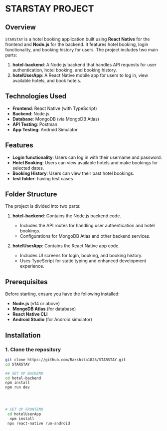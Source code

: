 # STARSTAY PROJECT

## Overview
`STARSTAY` is a hotel booking application built using **React Native** for the frontend and **Node.js** for the backend. It features hotel booking, login functionality, and booking history for users. The project includes two main parts:

1. **hotel-backend**: A Node.js backend that handles API requests for user authentication, hotel booking, and booking history.
2. **hotelUserApp**: A React Native mobile app for users to log in, view available hotels, and book hotels.

## Technologies Used

- **Frontend**: React Native (with TypeScript)
- **Backend**: Node.js
- **Database**: MongoDB (via MongoDB Atlas)
- **API Testing**: Postman
- **App Testing**: Android Simulator

## Features

- **Login functionality**: Users can log in with their username and password.
- **Hotel Booking**: Users can view available hotels and make bookings for selected dates.
- **Booking History**: Users can view their past hotel bookings.
- **test folder**:   having test cases

## Folder Structure

The project is divided into two parts:

1. **hotel-backend**: Contains the Node.js backend code.
   - Includes the API routes for handling user authentication and hotel bookings.
   - Configurations for MongoDB Atlas and other backend services.

2. **hotelUserApp**: Contains the React Native app code.
   - Includes UI screens for login, booking, and booking history.
   - Uses TypeScript for static typing and enhanced development experience.

## Prerequisites

Before starting, ensure you have the following installed:

- **Node.js** (v14 or above)
- **MongoDB Atlas** (for database)
- **React Native CLI**
- **Android Studio** (for Android simulator)

## Installation

### 1. Clone the repository

```bash
git clone https://github.com/Rakshita1828/STARSTAY.git
cd STARSTAY

## SET UP BACKEND
cd hotel-backend
npm install
npm run dev




# SET UP FRONTEND
 cd hotelUserApp
  npm install
 npx react-native run-android






